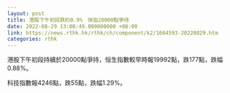 ```yaml
---
layout: post
title: 港股下午初段跌約0.9%　恒指20000點爭持
date: 2022-08-29 13:08:49.000000000 +08:00
link: https://news.rthk.hk/rthk/ch/component/k2/1664593-20220829.htm
categories: rthk
---
```


港股下午初段持續於20000點爭持，恒生指數較早時報19992點，跌177點，跌幅0.88%。

科技指數報4246點，跌55點，跌幅1.29%。
